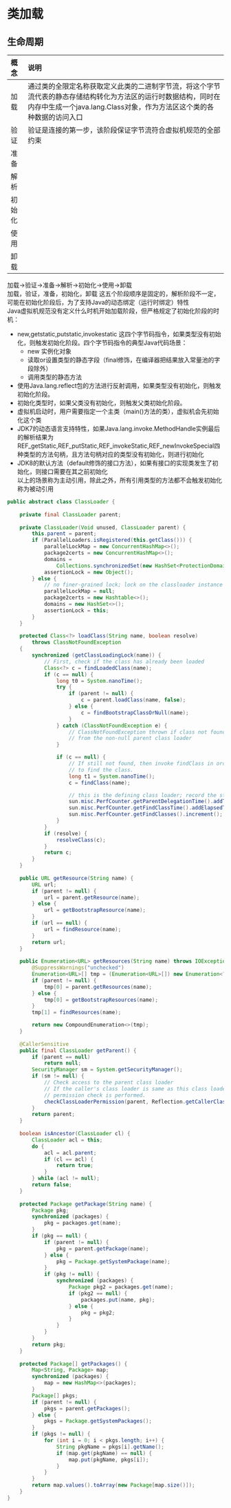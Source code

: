 # 类加载
## 生命周期
| 概念 | 说明 |
| :--- | :--- |
| 加载 | 通过类的全限定名称获取定义此类的二进制字节流，将这个字节流代表的静态存储结构转化为方法区的运行时数据结构，同时在内存中生成一个java.lang.Class对象，作为方法区这个类的各种数据的访问入口 |  
| 验证 | 验证是连接的第一步，该阶段保证字节流符合虚拟机规范的全部约束 |
| 准备 |  |
| 解析 |  |
| 初始化 |  |
| 使用 |  |  
| 卸载 |  |

加载->验证->准备->解析->初始化->使用->卸载  
加载，验证，准备，初始化，卸载 这五个阶段顺序是固定的，解析阶段不一定，可能在初始化阶段后，为了支持Java的动态绑定（运行时绑定）特性  
Java虚拟机规范没有定义什么时机开始加载阶段，但严格规定了初始化阶段的时机：
* new,getstatic,putstatic,invokestatic 这四个字节码指令，如果类型没有初始化，则触发初始化阶段。四个字节码指令的典型Java代码场景： 
    - new 实例化对象
    - 读取or设置类型的静态字段（final修饰，在编译器把结果放入常量池的字段除外）
    - 调用类型的静态方法
* 使用Java.lang.reflect包的方法进行反射调用，如果类型没有初始化，则触发初始化阶段。
* 初始化类型时，如果父类没有初始化，则触发父类初始化阶段。
* 虚拟机启动时，用户需要指定一个主类（main()方法的类），虚拟机会先初始化这个类
* JDK7的动态语言支持特性，如果Java.lang.invoke.MethodHandle实例最后的解析结果为REF_getStatic,REF_putStatic,REF_invokeStatic,REF_newInvokeSpecial四种类型的方法句柄，且方法句柄对应的类型没有初始化，则进行初始化
* JDK8的默认方法（default修饰的接口方法），如果有接口的实现类发生了初始化，则接口需要在其之前初始化  
以上的场景称为主动引用，除此之外，所有引用类型的方法都不会触发初始化称为被动引用

```Java
public abstract class ClassLoader { 
    
    private final ClassLoader parent;
    
    private ClassLoader(Void unused, ClassLoader parent) {
        this.parent = parent;
        if (ParallelLoaders.isRegistered(this.getClass())) {
            parallelLockMap = new ConcurrentHashMap<>();
            package2certs = new ConcurrentHashMap<>();
            domains =
                Collections.synchronizedSet(new HashSet<ProtectionDomain>());
            assertionLock = new Object();
        } else {
            // no finer-grained lock; lock on the classloader instance
            parallelLockMap = null;
            package2certs = new Hashtable<>();
            domains = new HashSet<>();
            assertionLock = this;
        }
    }
    
    protected Class<?> loadClass(String name, boolean resolve)
        throws ClassNotFoundException
    {
        synchronized (getClassLoadingLock(name)) {
            // First, check if the class has already been loaded
            Class<?> c = findLoadedClass(name);
            if (c == null) {
                long t0 = System.nanoTime();
                try {
                    if (parent != null) {
                        c = parent.loadClass(name, false);
                    } else {
                        c = findBootstrapClassOrNull(name);
                    }
                } catch (ClassNotFoundException e) {
                    // ClassNotFoundException thrown if class not found
                    // from the non-null parent class loader
                }

                if (c == null) {
                    // If still not found, then invoke findClass in order
                    // to find the class.
                    long t1 = System.nanoTime();
                    c = findClass(name);

                    // this is the defining class loader; record the stats
                    sun.misc.PerfCounter.getParentDelegationTime().addTime(t1 - t0);
                    sun.misc.PerfCounter.getFindClassTime().addElapsedTimeFrom(t1);
                    sun.misc.PerfCounter.getFindClasses().increment();
                }
            }
            if (resolve) {
                resolveClass(c);
            }
            return c;
        }
    }
    
    public URL getResource(String name) {
        URL url;
        if (parent != null) {
            url = parent.getResource(name);
        } else {
            url = getBootstrapResource(name);
        }
        if (url == null) {
            url = findResource(name);
        }
        return url;
    }
    
    public Enumeration<URL> getResources(String name) throws IOException {
        @SuppressWarnings("unchecked")
        Enumeration<URL>[] tmp = (Enumeration<URL>[]) new Enumeration<?>[2];
        if (parent != null) {
            tmp[0] = parent.getResources(name);
        } else {
            tmp[0] = getBootstrapResources(name);
        }
        tmp[1] = findResources(name);

        return new CompoundEnumeration<>(tmp);
    }
    
    @CallerSensitive
    public final ClassLoader getParent() {
        if (parent == null)
            return null;
        SecurityManager sm = System.getSecurityManager();
        if (sm != null) {
            // Check access to the parent class loader
            // If the caller's class loader is same as this class loader,
            // permission check is performed.
            checkClassLoaderPermission(parent, Reflection.getCallerClass());
        }
        return parent;
    }
    
    boolean isAncestor(ClassLoader cl) {
        ClassLoader acl = this;
        do {
            acl = acl.parent;
            if (cl == acl) {
                return true;
            }
        } while (acl != null);
        return false;
    }
    
    protected Package getPackage(String name) {
        Package pkg;
        synchronized (packages) {
            pkg = packages.get(name);
        }
        if (pkg == null) {
            if (parent != null) {
                pkg = parent.getPackage(name);
            } else {
                pkg = Package.getSystemPackage(name);
            }
            if (pkg != null) {
                synchronized (packages) {
                    Package pkg2 = packages.get(name);
                    if (pkg2 == null) {
                        packages.put(name, pkg);
                    } else {
                        pkg = pkg2;
                    }
                }
            }
        }
        return pkg;
    }
    
    protected Package[] getPackages() {
        Map<String, Package> map;
        synchronized (packages) {
            map = new HashMap<>(packages);
        }
        Package[] pkgs;
        if (parent != null) {
            pkgs = parent.getPackages();
        } else {
            pkgs = Package.getSystemPackages();
        }
        if (pkgs != null) {
            for (int i = 0; i < pkgs.length; i++) {
                String pkgName = pkgs[i].getName();
                if (map.get(pkgName) == null) {
                    map.put(pkgName, pkgs[i]);
                }
            }
        }
        return map.values().toArray(new Package[map.size()]);
    }
}
```
